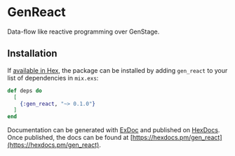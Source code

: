 # GenReact

Data-flow like reactive programming over GenStage.

## Installation

If [available in Hex](https://hex.pm/docs/publish), the package can be installed
by adding `gen_react` to your list of dependencies in `mix.exs`:

```elixir
def deps do
  [
    {:gen_react, "~> 0.1.0"}
  ]
end
```

Documentation can be generated with [ExDoc](https://github.com/elixir-lang/ex_doc)
and published on [HexDocs](https://hexdocs.pm). Once published, the docs can
be found at [https://hexdocs.pm/gen_react](https://hexdocs.pm/gen_react).

